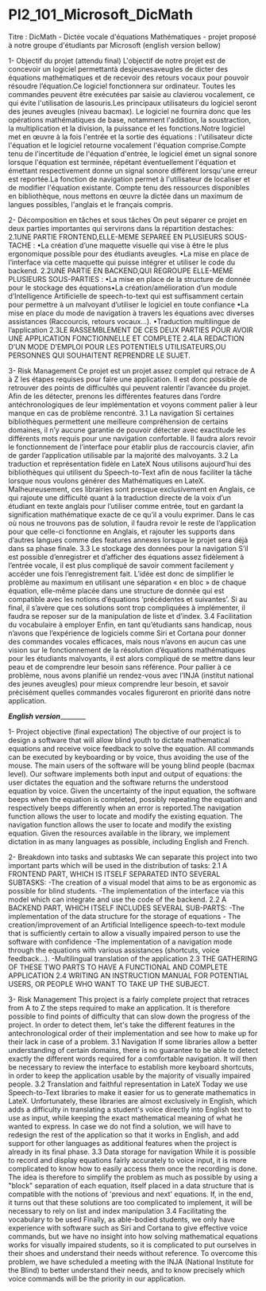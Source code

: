 # PI2_101_Microsoft_DicMath

Titre : DicMath - Dictée vocale d'équations Mathématiques - projet proposé à notre groupe d'étudiants par Microsoft
(english version bellow)

1- Objectif du projet (attendu final)
L'objectif de notre projet est de concevoir un logiciel permettantà desjeunesaveugles de dicter des équations mathématiques et de recevoir des retours vocaux pour pouvoir résoudre l’équation.Ce logiciel fonctionnera sur ordinateur. Toutes les commandes peuvent être exécutées par saisie au clavierou vocalement, ce qui évite l'utilisation de lasouris.Les principaux utilisateurs du logiciel seront des jeunes aveugles (niveau bacmax). Le logiciel ne fournira donc que les opérations mathématiques de base, notamment l'addition, la soustraction, la multiplication et la division, la puissance et les fonctions.Notre logiciel met en œuvre à la fois l'entrée et la sortie des équations : l'utilisateur dicte l'équation et le logiciel retourne vocalement l'équation comprise.Compte tenu de l'incertitude de l'équation d'entrée, le logiciel émet un signal sonore lorsque l'équation est terminée, répétant éventuellement l'équation et émettant respectivement donne un signal sonore différent lorsqu'une erreur est reportée.La fonction de navigation permet à l'utilisateur de localiser et de modifier l'équation existante. Compte tenu des ressources disponibles en bibliothèque, nous mettons en œuvre la dictée dans un maximum de langues possibles, l'anglais et le français compris.

2- Décomposition en tâches et sous tâches
On peut séparer ce projet en deux parties importantes qui servirons dans la répartition destaches:
2.1UNE PARTIE FRONTEND,ELLE-MEME SEPAREE EN PLUSIEURS SOUS-TACHE :
•La création d’une maquette visuelle qui vise à être le plus ergonomique possible pour des étudiants aveugles.
•La mise en place de l’interface via cette maquette qui puisse intégrer et utiliser le code du backend.
2.2UNE PARTIE EN BACKEND,QUI REGROUPE ELLE-MEME PLUSIEURS SOUS-PARTIES :
•La mise en place de la structure de donnée pour le stockage des équations•La création/amélioration d’un module d’Intelligence Artificielle de speech-to-text qui est suffisamment certain pour permettre à un malvoyant d’utiliser le logiciel en toute confiance
•La mise en place du mode de navigation à travers les équations avec diverses assistances (Raccourcis, retours vocaux...).
•Traduction multilingue de l’application
2.3LE RASSEMBLEMENT DE CES DEUX PARTIES POUR AVOIR UNE APPLICATION FONCTIONNELLE ET COMPLETE
2.4LA REDACTION D’UN MODE D’EMPLOI POUR LES POTENTIELS UTILISATEURS,OU PERSONNES QUI SOUHAITENT REPRENDRE LE SUJET.

3- Risk Management
Ce projet est un projet assez complet qui retrace de A à Z les étapes requises pour faire une application. Il est donc possible de retrouver des points de difficultés qui peuvent ralentir l’avancée du projet. Afin de les détecter, prenons les différentes features dans l’ordre antéchronologiques de leur implémentation et voyons comment palier à leur manque en cas de problème rencontré.
3.1 La navigation 
Si certaines bibliothèques permettent une meilleure compréhension de certains domaines, il n’y aucune garantie de pouvoir détecter avec exactitude les différents mots requis pour une navigation confortable. Il faudra alors revoir le fonctionnement de l’interface pour établir plus de raccourcis clavier, afin de garder l’application utilisable par la majorité des malvoyants.
3.2 La traduction et représentation fidèle en LateX
Nous utilisons aujourd’hui des bibliothèques qui utilisent du Speech-to-Text afin de nous faciliter la tâche lorsque nous voulons générer des Mathématiques en LateX. Malheureusement, ces librairies sont presque exclusivement en Anglais, ce qui rajoute une difficulté quant à la traduction directe de la voix d’un étudiant en texte anglais pour l’utiliser comme entrée, tout en gardant la signification mathématique exacte de ce qu’il a voulu exprimer. Dans le cas où nous ne trouvons pas de solution, il faudra revoir le reste de l’application pour que celle-ci fonctionne en Anglais, et rajouter les supports dans d’autres langues comme des features annexes lorsque le projet sera déjà dans sa phase finale.
3.3 Le stockage des données pour la navigation
S’il est possible d’enregistrer et d’afficher des équations assez fidèlement à l’entrée vocale, il est plus compliqué de savoir comment facilement y accéder une fois l’enregistrement fait. L’idée est donc de simplifier le problème au maximum en utilisant une séparation « en bloc » de chaque équation, elle-même placée dans une structure de donnée qui est compatible avec les notions d’équations ‘précédentes et suivantes’. Si au final, il s’avère que ces solutions sont trop compliquées à implémenter, il faudra se reposer sur de la manipulation de liste et d’index.
3.4  Facilitation du vocabulaire à employer
Enfin, en tant qu’étudiants sans handicap, nous n’avons que l’expérience de logiciels comme Siri et Cortana pour donner des commandes vocales efficaces, mais nous n’avons en aucun cas une vision sur le fonctionnement de la résolution d’équations mathématiques pour les étudiants malvoyants, il est alors compliqué de se mettre dans leur peau et de comprendre leur besoin sans référence. Pour pallier à ce problème, nous avons planifié un rendez-vous avec l’INJA (institut national des jeunes aveugles) pour mieux comprendre leur besoin, et savoir précisément quelles commandes vocales figureront en priorité dans notre application.



_______________________________English version_______________________________________

1- Project objective (final expectation)
The objective of our project is to design a software that will allow blind youth to dictate mathematical equations and receive voice feedback to solve the equation. All commands can be executed by keyboarding or by voice, thus avoiding the use of the mouse. The main users of the software will be young blind people (bacmax level). Our software implements both input and output of equations: the user dictates the equation and the software returns the understood equation by voice. Given the uncertainty of the input equation, the software beeps when the equation is completed, possibly repeating the equation and respectively beeps differently when an error is reported.The navigation function allows the user to locate and modify the existing equation. The navigation function allows the user to locate and modify the existing equation. Given the resources available in the library, we implement dictation in as many languages as possible, including English and French.

2- Breakdown into tasks and subtasks
We can separate this project into two important parts which will be used in the distribution of tasks:
2.1 A FRONTEND PART, WHICH IS ITSELF SEPARATED INTO SEVERAL SUBTASKS:
-The creation of a visual model that aims to be as ergonomic as possible for blind students.
-The implementation of the interface via this model which can integrate and use the code of the backend.
2.2 A BACKEND PART, WHICH ITSELF INCLUDES SEVERAL SUB-PARTS:
-The implementation of the data structure for the storage of equations - The creation/improvement of an Artificial Intelligence speech-to-text module that is sufficiently certain to allow a visually impaired person to use the software with confidence
-The implementation of a navigation mode through the equations with various assistances (shortcuts, voice feedback...).
-Multilingual translation of the application
2.3 THE GATHERING OF THESE TWO PARTS TO HAVE A FUNCTIONAL AND COMPLETE APPLICATION
2.4 WRITING AN INSTRUCTION MANUAL FOR POTENTIAL USERS, OR PEOPLE WHO WANT TO TAKE UP THE SUBJECT.

3- Risk Management
This project is a fairly complete project that retraces from A to Z the steps required to make an application. It is therefore possible to find points of difficulty that can slow down the progress of the project. In order to detect them, let's take the different features in the antechronological order of their implementation and see how to make up for their lack in case of a problem.
3.1 Navigation 
If some libraries allow a better understanding of certain domains, there is no guarantee to be able to detect exactly the different words required for a comfortable navigation. It will then be necessary to review the interface to establish more keyboard shortcuts, in order to keep the application usable by the majority of visually impaired people.
3.2 Translation and faithful representation in LateX
Today we use Speech-to-Text libraries to make it easier for us to generate mathematics in LateX. Unfortunately, these libraries are almost exclusively in English, which adds a difficulty in translating a student's voice directly into English text to use as input, while keeping the exact mathematical meaning of what he wanted to express. In case we do not find a solution, we will have to redesign the rest of the application so that it works in English, and add support for other languages as additional features when the project is already in its final phase.
3.3 Data storage for navigation
While it is possible to record and display equations fairly accurately to voice input, it is more complicated to know how to easily access them once the recording is done. The idea is therefore to simplify the problem as much as possible by using a "block" separation of each equation, itself placed in a data structure that is compatible with the notions of 'previous and next' equations. If, in the end, it turns out that these solutions are too complicated to implement, it will be necessary to rely on list and index manipulation
3.4 Facilitating the vocabulary to be used
Finally, as able-bodied students, we only have experience with software such as Siri and Cortana to give effective voice commands, but we have no insight into how solving mathematical equations works for visually impaired students, so it is complicated to put ourselves in their shoes and understand their needs without reference. To overcome this problem, we have scheduled a meeting with the INJA (National Institute for the Blind) to better understand their needs, and to know precisely which voice commands will be the priority in our application.

